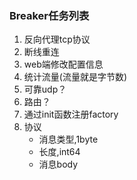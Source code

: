 ### Breaker任务列表

1. 反向代理tcp协议
2. 断线重连
3. web端修改配置信息
4. 统计流量(流量就是字节数)
5. 可靠udp？
6. 路由？
7. 通过init函数注册factory
8. 协议
    * 消息类型,1byte
    * 长度,int64
    * 消息body
 


 